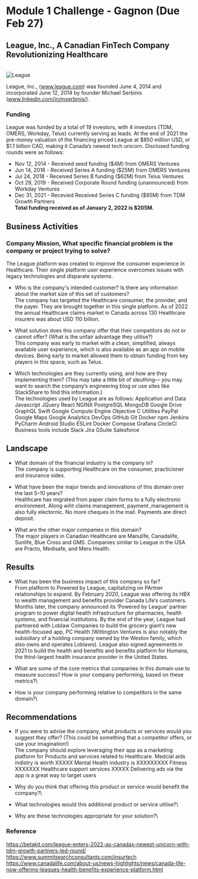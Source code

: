 # Module 1 Challenge - Gagnon (Due Feb 27)

## League, Inc., A Canadian FinTech Company Revolutionizing Healthcare
\
![League](League_Inc_Logo.jpg)

League, Inc., (www.league.com) was founded June 4, 2014 and incorporated June 12, 2014 by founder Michael Serbinis (www.linkedin.com/in/mserbinis/).

### Funding 
League was funded by a total of 19 investors, with 4 investors (TDM, OMERS, Workday, Telus) currently serving as leads. 
At the end of 2021 the pre-money valuation of the financing priced League at $850 million USD, or $1.1 billion CAD, making it Canada’s newest tech unicorn. Disclosed funding rounds were as follows:
* Nov 12, 2014 - Received seed funding ($4M) from OMERS Ventures
* Jun 14, 2016 - Received Series A funding ($25M) from OMERS Ventures
* Jul 24, 2018 - Received Series B funding ($62M) from Telus Ventures
* Oct 29, 2019 - Received Corporate Round funding (unannounced) from Workday Ventures
* Dec 31, 2021 - Recevied Received Series C funding ($95M) from TDM Growth Partners\
__Total funding received as of January 2, 2022 is $205M.__


## Business Activities

### Company Mission,  What specific financial problem is the company or project trying to solve?
The League platform was created to improve the consumer experience in Healthcare. Their single platform user experience overcomes issues with legacy technologies and disparate systems. 

* Who is the company's intended customer?  Is there any information about the market size of this set of customers?\
The company has targeted the Healthcare consumer, the provider, and the payer. They are brought together in this single platform.
As of 2022 the annual Healthcare claims market in Canada across 130 Healthcare insurers was about USD 110 billion.

* What solution does this company offer that their competitors do not or cannot offer? (What is the unfair advantage they utilise?)\
This company was early to market with a clean, simplified, always available user experience, which is also available as an app on mobile devices. Being early to market allowed them to obtain funding from key players in this space, such as Telus.

* Which technologies are they currently using, and how are they implementing them? (This may take a little bit of sleuthing–– you may want to search the company’s engineering blog or use sites like StackShare to find this information.)\
The technologies used by League are as follows:
Application and Data
Javascript
JQuery
React
NGINX
PostgreSQL
MongoDB
Google Drive
GraphQL
Swift 
Google Compute Engine
Objective C
Utilities
PayPal
Google Maps
Google Analytics
DevOps
GitHub
Git
Docker
npm
Jenkins
PyCharm
Android Studio
ESLint
Docker Compose
Grafana
CircleCl
Business tools include
Slack
Jira
GSuite
Salesforce


## Landscape

* What domain of the financial industry is the company in?\
The company is supporting Healthcare on the consumer, practicioner and insurance sides.

* What have been the major trends and innovations of this domain over the last 5–10 years?\
Healthcare has migrated from paper claim forms to a fully electronic environment. 
Along wiht claims management, payment ,management is also fully electornic. No more cheques in the mail. Payments are direct deposit.

* What are the other major companies in this domain?\
The major players in Canadian Healthcare are Manulife, Canadalife, Sunlife, Blue Cross and GMS.
Companies similar to League in the USA are Practo, Medisafe, and Meru Health.


## Results

* What has been the business impact of this company so far?\
From platform to Powered by League, capitalizing on PArtner relationships to expand.
By February 2020, League was offering its HBX to wealth management and benefits provider Canada Life‘s customers. Months later, the company announced its ‘Powered by League’ partner program to power digital health infrastructure for pharmacies, health systems, and financial institutions.
By the end of the year, League had partnered with Loblaw Companies to build the grocery giant’s new health-focused app, PC Health (Wittington Ventures is also notably the subsidiary of a holding company owned by the Weston family, which also owns and operates Loblaws). League also signed agreements in 2021 to build the health and benefits and benefits platform for Humana, the third-largest health insurance provider in the United States.

* What are some of the core metrics that companies in this domain use to measure success? How is your company performing, based on these metrics?\

* How is your company performing relative to competitors in the same domain?\


## Recommendations

* If you were to advise the company, what products or services would you suggest they offer? (This could be something that a competitor offers, or use your imagination!)\
The company should explore leveraging their app as a marketing platform for Products and services related to Healthcare. 
Medcial aids indistry is worth XXXXX
Mental Health industry is XXXXXXXXX
Fitness XXXXXXX
Healthcare support services XXXXX
Delivering ads via the app is a great way to target users





* Why do you think that offering this product or service would benefit the company?\

* What technologies would this additional product or service utilise?\

* Why are these technologies appropriate for your solution?\


### Reference
https://betakit.com/league-enters-2022-as-canadas-newest-unicorn-with-tdm-growth-partners-led-round/
https://www.summitsearchconsultants.com/insurtech
https://www.canadalife.com/about-us/news-highlights/news/canada-life-now-offering-leagues-health-benefits-experience-platform.html

